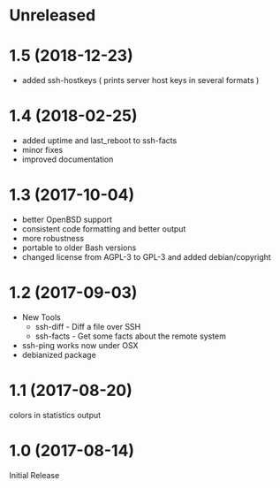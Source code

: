 Unreleased
================

1.5 (2018-12-23)
================

- added ssh-hostkeys ( prints server host keys in several formats )

1.4 (2018-02-25)
================

- added uptime and last_reboot to ssh-facts
- minor fixes
- improved documentation

1.3 (2017-10-04)
================

- better OpenBSD support
- consistent code formatting and better output
- more robustness
- portable to older Bash versions
- changed license from AGPL-3 to GPL-3 and added debian/copyright

1.2 (2017-09-03)
================

- New Tools
  - ssh-diff - Diff a file over SSH
  - ssh-facts - Get some facts about the remote system
- ssh-ping works now under OSX
- debianized package

1.1 (2017-08-20)
================

colors in statistics output

1.0 (2017-08-14)
================

Initial Release
